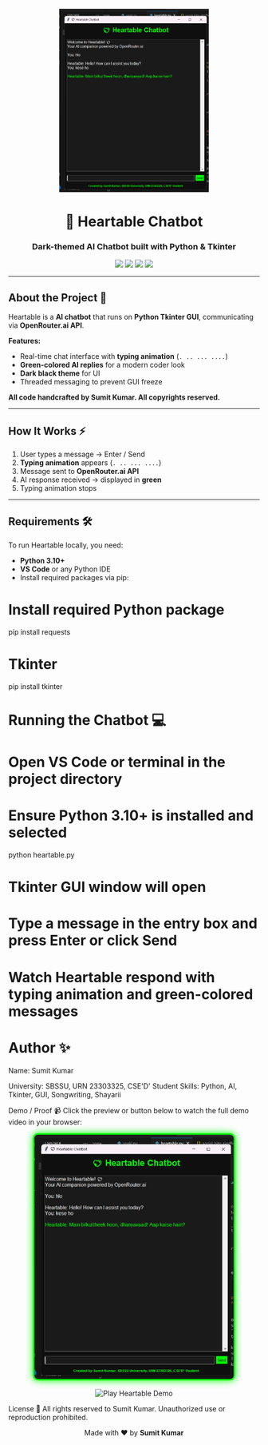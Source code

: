 <p align="center">
  <img src="Proff/Proff.png" alt="Proff" width="300"/>
</p>

<h1 align="center">💖 Heartable Chatbot</h1>
<h3 align="center">Dark-themed AI Chatbot built with Python & Tkinter</h3>

<p align="center">
  <img src="https://img.shields.io/badge/Author-Sumit%20Kumar-blue?style=for-the-badge&logo=github" />
  <img src="https://img.shields.io/badge/Language-Python-green?style=for-the-badge&logo=python" />
  <img src="https://img.shields.io/badge/AI-OpenRouter.ai-red?style=for-the-badge" />
  <img src="https://img.shields.io/badge/Status-2025%2D08%2D13-success?style=for-the-badge" />
</p>

---

## About the Project 🚀
Heartable is a **AI chatbot** that runs on **Python Tkinter GUI**, communicating via **OpenRouter.ai API**.  

**Features:**  
- Real-time chat interface with **typing animation** (`. .. ... ....`)  
- **Green-colored AI replies** for a modern coder look  
- **Dark black theme** for UI  
- Threaded messaging to prevent GUI freeze  

**All code handcrafted by Sumit Kumar. All copyrights reserved.**  

---

## How It Works ⚡
1. User types a message → Enter / Send  
2. **Typing animation** appears (`. .. ... ....`)  
3. Message sent to **OpenRouter.ai API**  
4. AI response received → displayed in **green**  
5. Typing animation stops  

---

## Requirements 🛠️

To run Heartable locally, you need:

- **Python 3.10+**
- **VS Code** or any Python IDE
- Install required packages via pip:

# Install required Python package
pip install requests
# Tkinter 
pip install tkinter

# Running the Chatbot 💻
# Open VS Code or terminal in the project directory
# Ensure Python 3.10+ is installed and selected

python heartable.py
# Tkinter GUI window will open
# Type a message in the entry box and press Enter or click Send
# Watch Heartable respond with typing animation and green-colored messages

# Author ✨
Name: Sumit Kumar

University: SBSSU, URN 23303325, CSE'D' Student
Skills: Python, AI, Tkinter, GUI, Songwriting, Shayarii


Demo / Proof 📹
Click the preview or button below to watch the full demo video in your browser:

<p align="center"> <a href="https://officialsumitkumarin-boop.github.io/video.io/" target="_blank"> <img src="Proff/Proff.png" alt="Heartable Demo Preview" width="400" style="border:3px solid #00ff00; border-radius:10px; box-shadow:0 0 15px #00ff00;"/> </a> </p> <p align="center"> <a href="https://officialsumitkumarin-boop.github.io/video.io/" target="_blank" style="text-decoration:none;"> <img src="https://img.shields.io/badge/▶️%20Play%20Heartable%20Demo-blue?style=for-the-badge&logo=video" alt="Play Heartable Demo"/> </a> </p>
License 📄
All rights reserved to Sumit Kumar. Unauthorized use or reproduction prohibited.

<p align="center"> Made with ❤️ by <b>Sumit Kumar</b> </p>
